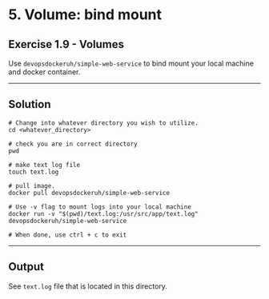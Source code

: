 # 5. Volume: bind mount

## Exercise 1.9 - Volumes

Use `devopsdockeruh/simple-web-service` to bind mount your local machine and docker container.

---

## Solution

```docker
# Change into whatever directory you wish to utilize.
cd <whatever_directory>

# check you are in correct directory
pwd

# make text log file
touch text.log

# pull image.
docker pull devopsdockeruh/simple-web-service

# Use -v flag to mount logs into your local machine
docker run -v "$(pwd)/text.log:/usr/src/app/text.log" devopsdockeruh/simple-web-service

# When done, use ctrl + c to exit
```

--- 

## Output

See `text.log` file that is located in this directory.
